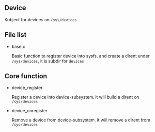 Device
-------------------------------------

Kobject for devices on `/sys/devices`


## File list

  * base.c

    Basic function to register device into sysfs, and create a dirent under 
    `/sys/devices`, it is subdir for `devices`

## Core function

  * device_register

    Register a device into device-subsystem. it will build a dirent on 
    `/sys/devices`

  * device_unregister

    Remove a device from device-subsystem. it will remove a dirent from 
    `/sys/devices`
